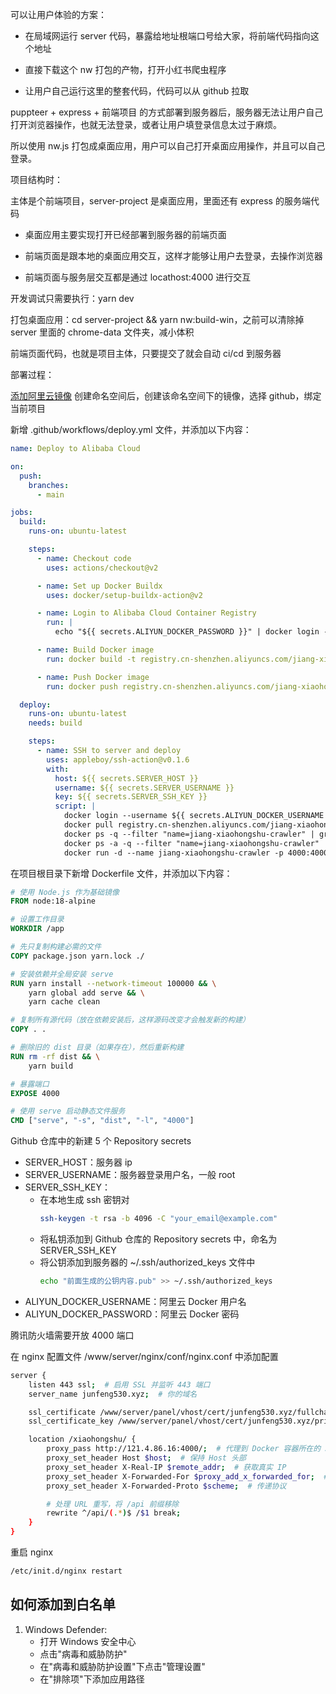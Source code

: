 可以让用户体验的方案：

- 在局域网运行 server 代码，暴露给地址根端口号给大家，将前端代码指向这个地址

- 直接下载这个 nw 打包的产物，打开小红书爬虫程序

- 让用户自己运行这里的整套代码，代码可以从 github 拉取

puppteer + express + 前端项目 的方式部署到服务器后，服务器无法让用户自己打开浏览器操作，也就无法登录，或者让用户填登录信息太过于麻烦。

所以使用 nw.js 打包成桌面应用，用户可以自己打开桌面应用操作，并且可以自己登录。

项目结构时：

主体是个前端项目，server-project 是桌面应用，里面还有 express 的服务端代码

- 桌面应用主要实现打开已经部署到服务器的前端页面

- 前端页面是跟本地的桌面应用交互，这样才能够让用户去登录，去操作浏览器

- 前端页面与服务层交互都是通过 locathost:4000 进行交互

开发调试只需要执行：yarn dev

打包桌面应用：cd server-project && yarn nw:build-win，之前可以清除掉 server 里面的 chrome-data 文件夹，减小体积

前端页面代码，也就是项目主体，只要提交了就会自动 ci/cd 到服务器

部署过程：

[添加阿里云镜像](https://cr.console.aliyun.com/cn-shenzhen/instance/namespaces)
创建命名空间后，创建该命名空间下的镜像，选择 github，绑定当前项目

新增 .github/workflows/deploy.yml 文件，并添加以下内容：

```yaml
name: Deploy to Alibaba Cloud

on:
  push:
    branches:
      - main

jobs:
  build:
    runs-on: ubuntu-latest

    steps:
      - name: Checkout code
        uses: actions/checkout@v2

      - name: Set up Docker Buildx
        uses: docker/setup-buildx-action@v2

      - name: Login to Alibaba Cloud Container Registry
        run: |
          echo "${{ secrets.ALIYUN_DOCKER_PASSWORD }}" | docker login --username ${{ secrets.ALIYUN_DOCKER_USERNAME }} --password-stdin registry.cn-shenzhen.aliyuncs.com

      - name: Build Docker image
        run: docker build -t registry.cn-shenzhen.aliyuncs.com/jiang-xiaohongshu/jiang-xiaohongshu-crawler:latest .

      - name: Push Docker image
        run: docker push registry.cn-shenzhen.aliyuncs.com/jiang-xiaohongshu/jiang-xiaohongshu-crawler:latest

  deploy:
    runs-on: ubuntu-latest
    needs: build

    steps:
      - name: SSH to server and deploy
        uses: appleboy/ssh-action@v0.1.6
        with:
          host: ${{ secrets.SERVER_HOST }}
          username: ${{ secrets.SERVER_USERNAME }}
          key: ${{ secrets.SERVER_SSH_KEY }}
          script: |
            docker login --username ${{ secrets.ALIYUN_DOCKER_USERNAME }} --password ${{ secrets.ALIYUN_DOCKER_PASSWORD }} registry.cn-shenzhen.aliyuncs.com
            docker pull registry.cn-shenzhen.aliyuncs.com/jiang-xiaohongshu/jiang-xiaohongshu-crawler:latest
            docker ps -q --filter "name=jiang-xiaohongshu-crawler" | grep -q . && docker stop jiang-xiaohongshu-crawler || echo "Container jiang-xiaohongshu-crawler is not running"
            docker ps -a -q --filter "name=jiang-xiaohongshu-crawler" | grep -q . && docker rm jiang-xiaohongshu-crawler || echo "Container jiang-xiaohongshu-crawler does not exist"
            docker run -d --name jiang-xiaohongshu-crawler -p 4000:4000 registry.cn-shenzhen.aliyuncs.com/jiang-xiaohongshu/jiang-xiaohongshu-crawler:latest
```

在项目根目录下新增 Dockerfile 文件，并添加以下内容：

```dockerfile
# 使用 Node.js 作为基础镜像
FROM node:18-alpine

# 设置工作目录
WORKDIR /app

# 先只复制构建必需的文件
COPY package.json yarn.lock ./

# 安装依赖并全局安装 serve
RUN yarn install --network-timeout 100000 && \
    yarn global add serve && \
    yarn cache clean

# 复制所有源代码（放在依赖安装后，这样源码改变才会触发新的构建）
COPY . .

# 删除旧的 dist 目录（如果存在），然后重新构建
RUN rm -rf dist && \
    yarn build

# 暴露端口
EXPOSE 4000

# 使用 serve 启动静态文件服务
CMD ["serve", "-s", "dist", "-l", "4000"]
```

Github 仓库中的新建 5 个 Repository secrets

- SERVER_HOST：服务器 ip
- SERVER_USERNAME：服务器登录用户名，一般 root
- SERVER_SSH_KEY：
  - 在本地生成 ssh 密钥对
    ```bash
    ssh-keygen -t rsa -b 4096 -C "your_email@example.com"
    ```
  - 将私钥添加到 Github 仓库的 Repository secrets 中，命名为 SERVER_SSH_KEY
  - 将公钥添加到服务器的 ~/.ssh/authorized_keys 文件中
    ```bash
    echo "前面生成的公钥内容.pub" >> ~/.ssh/authorized_keys
    ```
- ALIYUN_DOCKER_USERNAME：阿里云 Docker 用户名
- ALIYUN_DOCKER_PASSWORD：阿里云 Docker 密码

腾讯防火墙需要开放 4000 端口

在 nginx 配置文件 /www/server/nginx/conf/nginx.conf 中添加配置

```bash
server {
    listen 443 ssl;  # 启用 SSL 并监听 443 端口
    server_name junfeng530.xyz;  # 你的域名

    ssl_certificate /www/server/panel/vhost/cert/junfeng530.xyz/fullchain.pem;  # 替换为你的证书路径
    ssl_certificate_key /www/server/panel/vhost/cert/junfeng530.xyz/privkey.pem;  # 替换为你的私钥路径

    location /xiaohongshu/ {
        proxy_pass http://121.4.86.16:4000/;  # 代理到 Docker 容器所在的 3000 端口
        proxy_set_header Host $host;  # 保持 Host 头部
        proxy_set_header X-Real-IP $remote_addr;  # 获取真实 IP
        proxy_set_header X-Forwarded-For $proxy_add_x_forwarded_for;  # 传递代理链 IP
        proxy_set_header X-Forwarded-Proto $scheme;  # 传递协议

        # 处理 URL 重写，将 /api 前缀移除
        rewrite ^/api/(.*)$ /$1 break;
    }
}
```

重启 nginx

```bash
/etc/init.d/nginx restart
```

## 如何添加到白名单

1. Windows Defender:
   - 打开 Windows 安全中心
   - 点击"病毒和威胁防护"
   - 在"病毒和威胁防护设置"下点击"管理设置"
   - 在"排除项"下添加应用路径
